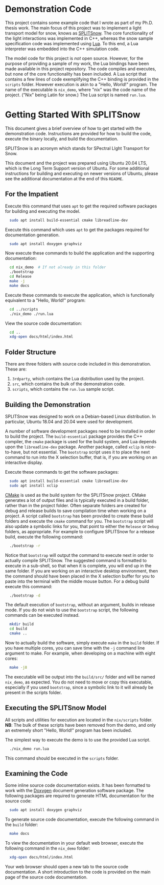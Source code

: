 Demonstration Code
==================

This project contains some example code that I wrote as part of my Ph.D. thesis
work. The main focus of this project was to implement a light transport model
for snow, knows as [SPLITSnow](https://doi.org/10.1109/mcg.2023.3307517). The
core functionality of the light interactions was implemented in C++, whereas the
snow sample specification code was implemented using [Lua](https://www.lua.org/).
To this end, a Lua interpreter was embedded into the C++ simulation code.

The model code for this project is *not* open source. However, for the purpose
of providing a sample of my work, the Lua bindings have been made available in
this project repository. The code compiles and executes, but none of the core
functionality has been included. A Lua script that contains a few lines of
code exemplifying the C++ binding is provided in the `scripts` folder. However
execution is akin to a "Hello, World!" program. The name of the executable is
`nix_demo`, where "nix" was the code name of the project. ("Nix" being Latin for
snow.) The Lua script is named `run.lua`.

Getting Started With SPLITSnow
==============================

This document gives a brief overview of how to get started with the
demonstration code. Instructions are provided for how to build the code, execute
the binary locally, and build the documentation.

SPLITSnow is an acronym which stands for SPectral LIght Transport for Snow.

This document and the project was prepared using Ubuntu 20.04 LTS, which is the
Long Term Support version of Ubuntu. For some additional instructions for
building and executing on newer versions of Ubuntu, please see the additional
documentation at the end of this `README`.

For the Impatient
-----------------

Execute this command that uses `apt` to get the required software packages for
building and executing the model.
```sh
  sudo apt install build-essential cmake libreadline-dev
```

Execute this command which uses `apt` to get the packages required for
documentation generation.
```sh
  sudo apt install doxygen graphviz
```

Now execute these commands to build the application and the supporting
documentation:
```sh
  cd nix_demo  # If not already in this folder
  ./bootstrap
  cd Release
  make -j
  make docs
```

Execute these commands to execute the application, which is functionally
equivalent to a "Hello, World!" program:
```sh
  cd ../scripts
  ./nix_demo ./run.lua
```

View the source code documentation:
```sh
  cd ..
  xdg-open docs/html/index.html
```

Folder Structure
----------------

There are three folders with source code included in this demonstration. These
are:

1. `3rdparty`, which contains the Lua distribution used by the project.
2. `src`, which contains the bulk of the demonstration code.
3. `scripts`, which contains the `run.lua` sample script.

Building the Demonstration
--------------------------

SPLITSnow was designed to work on a Debian-based Linux distribution. In
particular, Ubuntu 18.04 and 20.04 were used for development.

A number of software development packages need to be installed in order to build
the project. The `build-essential` package provides the C++ compiler, the
`cmake` package is used for the build system, and Lua depends upon the
`libreadline-dev` package. Another package, called `xclip` is nice-to-have, but
not essential. The `bootstrap` script uses it to place the next command to run
into the X selection buffer, that is, if you are working on an interactive
display.

Execute these commands to get the software packages:
```sh
  sudo apt install build-essential cmake libreadline-dev
  sudo apt install xclip
```

[CMake](https://cmake.org/) is used as the build system for the SPLITSnow
project. CMake generates a lot of output files and is typically executed in a
build folder, rather than in the project folder. Often separate folders are
created for debug and release builds to save compilation time when working on a
project. A script called `bootstrap` has been provided to create these build
folders and execute the `cmake` command for you. The `bootstrap` script will
also update a symbolic links for you, that point to either the `Release` or
`Debug` folders, as appropriate. For example to configure SPLITSnow for a
release build, execute the following command:
```sh
  ./bootstrap -r
```

Notice that `bootstrap` will output the command to execute next in order to
actually compile SPLITSnow. The suggested command is formatted to execute in a
sub-shell, so that when it is complete, you will end up in the same folder. If
you are working on an interactive desktop environment, then the command should
have been placed in the X selection buffer for you to paste into the terminal
with the middle mouse button. For a debug build execute this command:
```sh
  ./bootstrap -d
```

The default execution of `bootstrap`, without an argument, builds in release
mode. If you do not wish to use the `bootstrap` script, the following commands
can be executed instead.
```sh
  mkdir build
  cd build
  cmake ..
```

Now to actually build the software, simply execute `make` in the `build` folder.
If you have multiple cores, you can save time with the `-j` command line
argument to make. For example, when developing on a machine with eight cores:
```sh
  make -j8
```

The executable will be output into the `build/src/` folder and will be named
`nix_demo`, as expected. You do not need to move or copy this executable,
especially if you used `bootstrap`, since a symbolic link to it will already be
present in the scripts folder.

Executing the SPLITSnow Model
-----------------------------

All scripts and utilities for execution are located in the `nix/scripts` folder.
**NB**: The bulk of these scripts have been removed from the demo, and only an
extremely short "Hello, World!" program has been included.

The simplest way to execute the demo is to use the provided Lua script.
```sh
  ./nix_demo run.lua
```

This command should be executed in the `scripts` folder.

Examining the Code
------------------

Some inline source code documentation exists. It has been formatted to work with
the [Doxygen](http://www.doxygen.nl/) document generation software package.  The
following packages are required to generate HTML documentation for the source
code:
```sh
  sudo apt install doxygen graphviz
```

To generate source code documentation, execute the following command in the
`build` folder:
```sh
  make docs
```

To view the documentation in your default web browser, execute the following
command in the `nix_demo` folder:
```sh
  xdg-open docs/html/index.html
```

Your web browser should open a new tab to the source code documentation. A short
introduction to the code is provided on the main page of the source code
documentation.

